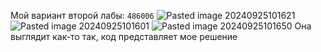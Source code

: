 Мой вариант второй лабы: `486006`
![Pasted image 20240925101621](https://github.com/user-attachments/assets/a42edec5-2c8b-4131-a78c-6065b0aff599)
![Pasted image 20240925101601](https://github.com/user-attachments/assets/38a45de5-40fe-4af7-ade9-d4cb3c0dc8b3)
![Pasted image 20240925101650](https://github.com/user-attachments/assets/941a4586-6b76-4338-ab59-618188dbbb04)
Она выглядит как-то так, код представляет мое решение 
